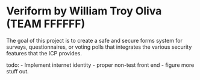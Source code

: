 # Veriform by William Troy Oliva (TEAM FFFFFF)

The goal of this project is to create a safe and secure forms system for surveys, questionnaires, or voting polls that integrates the various security features that the ICP provides.

todo:
    - Implement internet identity
    - proper non-test front end
    - figure more stuff out.